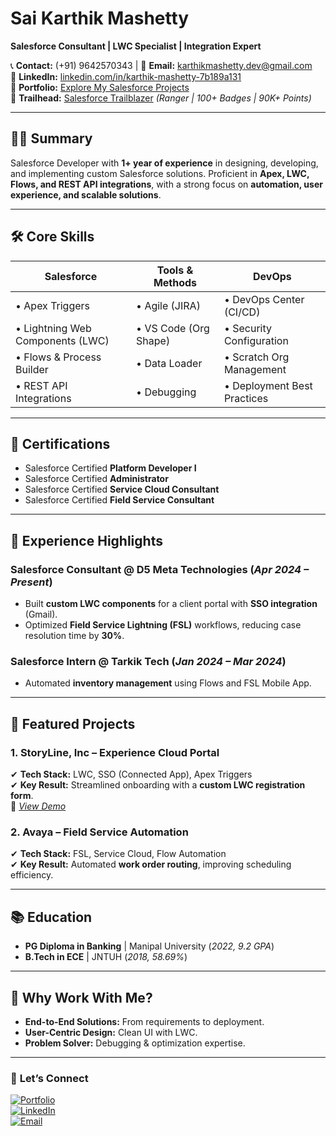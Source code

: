 # Sai Karthik Mashetty  
**Salesforce Consultant | LWC Specialist | Integration Expert**  

📞 **Contact:** (+91) 9642570343 | 📧 **Email:** [karthikmashetty.dev@gmail.com](mailto:karthikmashetty.dev@gmail.com)  
🔗 **LinkedIn:** [linkedin.com/in/karthik-mashetty-7b189a131](https://linkedin.com/in/karthik-mashetty-7b189a131)  
🌟 **Portfolio:** [Explore My Salesforce Projects](https://myportfolio-f-dev-ed.develop.my.site.com/portfolio/s/)  
🎯 **Trailhead:** [Salesforce Trailblazer](https://trailblazer.me/id/your-trailhead-id) *(Ranger | 100+ Badges | 90K+ Points)*  

---

## 👨‍💻 Summary  
Salesforce Developer with **1+ year of experience** in designing, developing, and implementing custom Salesforce solutions. Proficient in **Apex, LWC, Flows, and REST API integrations**, with a strong focus on **automation, user experience, and scalable solutions**.  

---

## 🛠️ Core Skills  
| **Salesforce**          | **Tools & Methods**       | **DevOps**               |
|-------------------------|---------------------------|--------------------------|
| • Apex Triggers         | • Agile (JIRA)            | • DevOps Center (CI/CD)  |
| • Lightning Web Components (LWC) | • VS Code (Org Shape) | • Security Configuration |
| • Flows & Process Builder | • Data Loader          | • Scratch Org Management |
| • REST API Integrations | • Debugging               | • Deployment Best Practices |

---

## 📜 Certifications  
- Salesforce Certified **Platform Developer I**  
- Salesforce Certified **Administrator**  
- Salesforce Certified **Service Cloud Consultant**  
- Salesforce Certified **Field Service Consultant**  

---

## 💼 Experience Highlights  
### **Salesforce Consultant** @ D5 Meta Technologies (*Apr 2024 – Present*)  
- Built **custom LWC components** for a client portal with **SSO integration** (Gmail).  
- Optimized **Field Service Lightning (FSL)** workflows, reducing case resolution time by **30%**.  

### **Salesforce Intern** @ Tarkik Tech (*Jan 2024 – Mar 2024*)  
- Automated **inventory management** using Flows and FSL Mobile App.  

---

## 🚀 Featured Projects  
### **1. StoryLine, Inc – Experience Cloud Portal**  
✔ **Tech Stack:** LWC, SSO (Connected App), Apex Triggers  
✔ **Key Result:** Streamlined onboarding with a **custom LWC registration form**.  
🔗 *[View Demo](https://myportfolio-f-dev-ed.develop.my.site.com/portfolio/s/)*  

### **2. Avaya – Field Service Automation**  
✔ **Tech Stack:** FSL, Service Cloud, Flow Automation  
✔ **Key Result:** Automated **work order routing**, improving scheduling efficiency.  

---

## 📚 Education  
- **PG Diploma in Banking** | Manipal University (*2022, 9.2 GPA*)  
- **B.Tech in ECE** | JNTUH (*2018, 58.69%*)  

---

## 🌟 Why Work With Me?  
- **End-to-End Solutions:** From requirements to deployment.  
- **User-Centric Design:** Clean UI with LWC.  
- **Problem Solver:** Debugging & optimization expertise.  

---

### 🔗 **Let’s Connect**  
[![Portfolio](https://img.shields.io/badge/Portfolio-FF5722?style=for-the-badge&logo=portfolio&logoColor=white)](https://myportfolio-f-dev-ed.develop.my.site.com/portfolio/s/)  
[![LinkedIn](https://img.shields.io/badge/LinkedIn-0077B5?style=for-the-badge&logo=linkedin&logoColor=white)](https://linkedin.com/in/karthik-mashetty-7b189a131)  
[![Email](https://img.shields.io/badge/Gmail-D14836?style=for-the-badge&logo=gmail&logoColor=white)](mailto:karthikmashetty.dev@gmail.com)  
